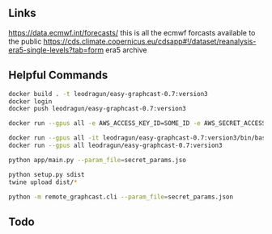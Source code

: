 ## Links

https://data.ecmwf.int/forecasts/ this is all the ecmwf forcasts available to the public
https://cds.climate.copernicus.eu/cdsapp#!/dataset/reanalysis-era5-single-levels?tab=form era5 archive

## Helpful Commands

```bash
docker build . -t leodragun/easy-graphcast-0.7:version3
docker login
docker push leodragun/easy-graphcast-0.7:version3

docker run --gpus all -e AWS_ACCESS_KEY_ID=SOME_ID -e AWS_SECRET_ACCESS_KEY=SOME_SECRET -e AWS_BUCKET=somebucket -e AWS_REGION=ap-southeast-2 -e CDS_KEY=asdfasdfa -e CDS_URL=https://asdfasdfas/sdfa/a -e GRAPHCAST_FORCAST_LIST="[{'start': '2023122518', 'hours_to_forcast': 48}]" leodragun/easy-graphcast-0.7:version3

docker run --gpus all -it leodragun/easy-graphcast-0.7:version3/bin/bash
docker run --gpus all leodragun/easy-graphcast-0.7:version3

python app/main.py --param_file=secret_params.jso

python setup.py sdist
twine upload dist/*

python -m remote_graphcast.cli --param_file=secret_params.json
```

## Todo
